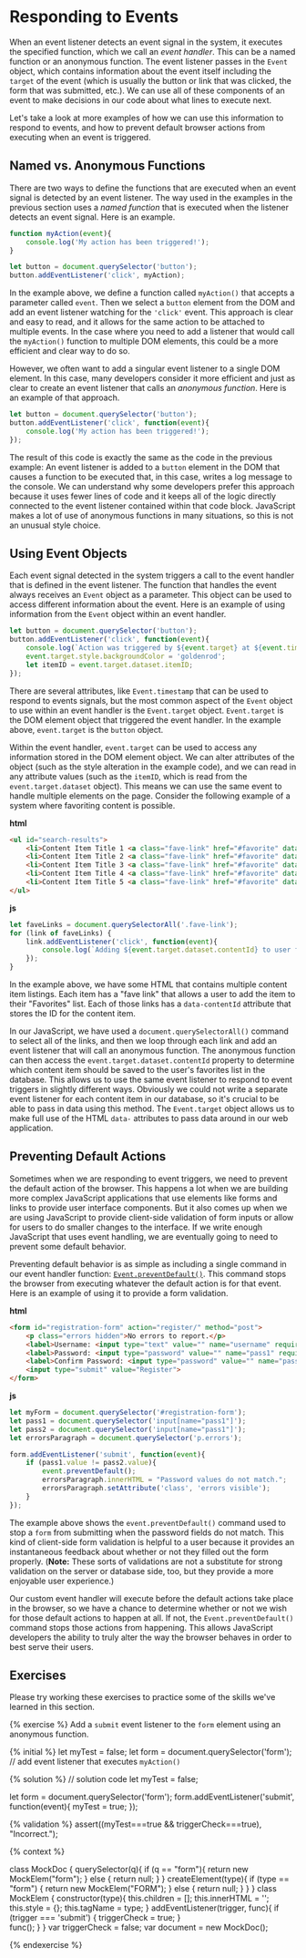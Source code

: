 # Responding to Events

When an event listener detects an event signal in the system, it executes the specified function, which we call an _event handler_. This can be a named function or an anonymous function. The event listener passes in the `Event` object, which contains information about the event itself including the `target` of the event (which is usually the button or link that was clicked, the form that was submitted, etc.). We can use all of these components of an event to make decisions in our code about what lines to execute next. 

Let's take a look at more examples of how we can use this information to respond to events, and how to prevent default browser actions from executing when an event is triggered.

## Named vs. Anonymous Functions
There are two ways to define the functions that are executed when an event signal is detected by an event listener. The way used in the examples in the previous section uses a _named function_ that is executed when the listener detects an event signal. Here is an example.

```js
function myAction(event){
    console.log('My action has been triggered!');
}

let button = document.querySelector('button');
button.addEventListener('click', myAction);
```
In the example above, we define a function called `myAction()` that accepts a parameter called `event`. Then we select a `button` element from the DOM and add an event listener watching for the `'click'` event. This approach is clear and easy to read, and it allows for the same action to be attached to multiple events. In the case where you need to add a listener that would call the `myAction()` function to multiple DOM elements, this could be a more efficient and clear way to do so.

However, we often want to add a singular event listener to a single DOM element. In this case, many developers consider it more efficient and just as clear to create an event listener that calls an _anonymous function_. Here is an example of that approach.

```js
let button = document.querySelector('button');
button.addEventListener('click', function(event){
    console.log('My action has been triggered!');
});
```
The result of this code is exactly the same as the code in the previous example: An event listener is added to a `button` element in the DOM that causes a function to be executed that, in this case, writes a log message to the console. We can understand why some developers prefer this approach because it uses fewer lines of code and it keeps all of the logic directly connected to the event listener contained within that code block. JavaScript makes a lot of use of anonymous functions in many situations, so this is not an unusual style choice.

## Using Event Objects
Each event signal detected in the system triggers a call to the event handler that is defined in the event listener. The function that handles the event always receives an `Event` object as a parameter. This object can be used to access different information about the event. Here is an example of using information from the `Event` object within an event handler.

```js
let button = document.querySelector('button');
button.addEventListener('click', function(event){
    console.log(`Action was triggered by ${event.target} at ${event.timestamp}.`);
    event.target.style.backgroundColor = 'goldenrod';
    let itemID = event.target.dataset.itemID;
});
```

There are several attributes, like `Event.timestamp` that can be used to respond to events signals, but the most common aspect of the `Event` object to use within an event handler is the `Event.target` object. `Event.target` is the DOM element object that triggered the event handler. In the example above, `event.target` is the `button` object.

Within the event handler, `event.target` can be used to access any information stored in the DOM element object. We can alter attributes of the object (such as the style alteration in the example code), and we can read in any attribute values (such as the `itemID`, which is read from the `event.target.dataset` object). This means we can use the same event to handle multiple elements on the page. Consider the following example of a system where favoriting content is possible.

**html**
```html
<ul id="search-results">
    <li>Content Item Title 1 <a class="fave-link" href="#favorite" data-contentId="1">Add to favorites</a></li>
    <li>Content Item Title 2 <a class="fave-link" href="#favorite" data-contentId="2">Add to favorites</a></li>
    <li>Content Item Title 3 <a class="fave-link" href="#favorite" data-contentId="3">Add to favorites</a></li>
    <li>Content Item Title 4 <a class="fave-link" href="#favorite" data-contentId="4">Add to favorites</a></li>
    <li>Content Item Title 5 <a class="fave-link" href="#favorite" data-contentId="5">Add to favorites</a></li>
</ul>
```

**js**
```js
let faveLinks = document.querySelectorAll('.fave-link');
for (link of faveLinks) {
    link.addEventListener('click', function(event){
        console.log(`Adding ${event.target.dataset.contentId} to user favorites.`);
    });
}
```
In the example above, we have some HTML that contains multiple content item listings. Each item has a "fave link" that allows a user to add the item to their "Favorites" list. Each of those links has a `data-contentId` attribute that stores the ID for the content item.

In our JavaScript, we have used a `document.querySelectorAll()` command to select all of the links, and then we loop through each link and add an event listener that will call an anonymous function. The anonymous function can then access the `event.target.dataset.contentId` property to determine which content item should be saved to the user's favorites list in the database. This allows us to use the same event listener to respond to event triggers in slightly different ways. Obviously we could not write a separate event listener for each content item in our database, so it's crucial to be able to pass in data using this method. The `Event.target` object allows us to make full use of the HTML `data-` attributes to pass data around in our web application.

## Preventing Default Actions
Sometimes when we are responding to event triggers, we need to prevent the default action of the browser. This happens a lot when we are building more complex JavaScript applications that use elements like forms and links to provide user interface components. But it also comes up when we are using JavaScript to provide client-side validation of form inputs or allow for users to do smaller changes to the interface. If we write enough JavaScript that uses event handling, we are eventually going to need to prevent some default behavior.

Preventing default behavior is as simple as including a single command in our event handler function: [`Event.preventDefault()`](https://developer.mozilla.org/en-US/docs/Web/API/Event/preventDefault). This command stops the browser from executing whatever the default action is for that event. Here is an example of using it to provide a form validation.

**html**
```html
<form id="registration-form" action="register/" method="post">
    <p class="errors hidden">No errors to report.</p>
    <label>Username: <input type="text" value="" name="username" required></label>
    <label>Password: <input type="password" value="" name="pass1" required></label>
    <label>Confirm Password: <input type="password" value="" name="pass2" required></label>
    <input type="submit" value="Register">
</form>
```

**js**
```js
let myForm = document.querySelector('#registration-form');
let pass1 = document.querySelector('input[name="pass1"]');
let pass2 = document.querySelector('input[name="pass1"]');
let errorsParagraph = document.querySelector('p.errors');

form.addEventListener('submit', function(event){
    if (pass1.value != pass2.value){
        event.preventDefault();
        errorsParagraph.innerHTML = "Password values do not match.";
        errorsParagraph.setAttribute('class', 'errors visible');
    }
});
```

The example above shows the `event.preventDefault()` command used to stop a `form` from submitting when the password fields do not match. This kind of client-side form validation is helpful to a user because it provides an instantaneous feedback about whether or not they filled out the form properly. (**Note:** These sorts of validations are not a substitute for strong validation on the server or database side, too, but they provide a more enjoyable user experience.)

Our custom event handler will execute before the default actions take place in the browser, so we have a chance to determine whether or not we wish for those default actions to happen at all. If not, the `Event.preventDefault()` command stops those actions from happening. This allows JavaScript developers the ability to truly alter the way the browser behaves in order to best serve their users.


## Exercises
Please try working these exercises to practice some of the skills we've learned in this section.


{% exercise %}
Add a <code>submit</code> event listener to the <code>form</code> element using an anonymous function.

{% initial %}
let myTest = false;
let form = document.querySelector('form');
// add event listener that executes `myAction()`

{% solution %}
// solution code
let myTest = false;

let form = document.querySelector('form');
form.addEventListener('submit', function(event){
    myTest = true;
});

{% validation %}
assert((myTest===true && triggerCheck===true), "Incorrect.");

{% context %}

class MockDoc {
    querySelector(q){
        if (q == "form"){
            return new MockElem("form");
        } else {
            return null;
        }
    }
    createElement(type){
        if (type == "form") {
            return new MockElem("FORM");
        } else {
            return null;
        }
    }
}
class MockElem {
    constructor(type){
        this.children = [];
        this.innerHTML = '';
        this.style = {};
        this.tagName = type;
    }
    addEventListener(trigger, func){
        if (trigger === 'submit') {
            triggerCheck = true;
        }        
        func();
    }
}
var triggerCheck = false;
var document = new MockDoc();



{% endexercise %}